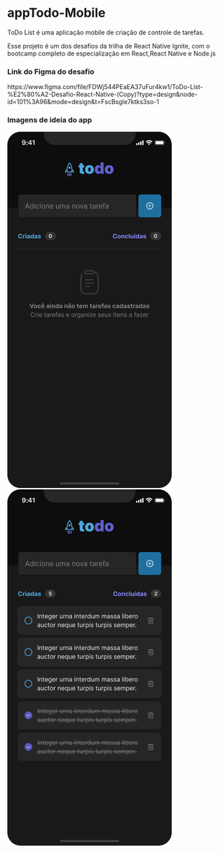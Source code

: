 <h1>appTodo-Mobile</h1> 

<p>ToDo List é uma aplicação mobile de criação de controle de tarefas.</p>
<p>Esse projeto é um dos desafios da trilha de React Native Ignite, com o bootcamp completo de especialização em React,React Native e Node.js</p>

<h3>Link do Figma do desafio </h3>
<a>https://www.figma.com/file/FDWj544PEaEA37uFur4kw1/ToDo-List-%E2%80%A2-Desafio-React-Native-(Copy)?type=design&node-id=101%3A96&mode=design&t=FscBsgle7ktks3so-1</a>


<h3>Imagens de ideia do app</h3>
<img src='./assets/EmptyemptyTodo.png'>
<img src='./assets/toDoList.png'>